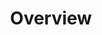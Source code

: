 ---
layout: single-page
id: overview
nav: true
nav-order: 1
title: Overview

banner:
  content: >
    <div class="container text--center">
      <div class="title banner-title">{{site.title}}</div>
      <div class="space--sm"></div>
      <a href="#promo" class="btn btn--lg btn--outline btn--outline-orange">See Competition</a>
    </div>
banner-attribution: "<a href=\"#photo-link\">Photo</a> by username / <a rel=\"nofollow\" href=\"https://creativecommons.org/licenses/by/2.0/\">CC BY</a>"
---